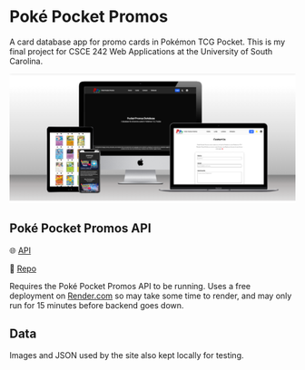 # Poké Pocket Promos

A card database app for promo cards in Pokémon TCG Pocket. This is my final project for CSCE 242 Web Applications at the University of South Carolina.

![A website rendered on different devices.](./ppp-mockup.png)

## Poké Pocket Promos API

🌐 [API](https://poke-pocket-promos-backend.onrender.com/)

📁 [Repo](https://github.com/not-josue/poke-pocket-promos-backend)

Requires the Poké Pocket Promos API to be running. Uses a free deployment on [Render.com](https://render.com/) so may take some time to render, and may only run for 15 minutes before backend goes down.

## Data

Images and JSON used by the site also kept locally for testing.
